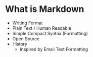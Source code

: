 # What is Markdown
- Writing Format
- Plain Text / Human Readable
- Simple Compact Syntax (Formatting)
- Open Source
- History
    - Inspired by Email Text Formatting
    

